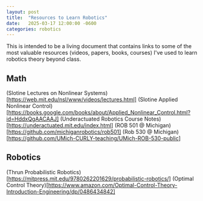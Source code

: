 ```yaml
---
layout: post
title:  "Resources to Learn Robotics"
date:   2025-03-17 12:00:00 -0600
categories: robotics 
---
```


This is intended to be a living document that contains links to some of the most valuable resources (videos, papers, books, courses) I've used to learn robotics theory beyond class.

## Math
(Slotine Lectures on Nonlinear Systems)[https://web.mit.edu/nsl/www/videos/lectures.html]
(Slotine Applied Nonlinear Control)[https://books.google.com/books/about/Applied_Nonlinear_Control.html?id=HddxQgAACAAJ]
(Underactuated Robotics Course Notes)[https://underactuated.mit.edu/index.html]
(ROB 501 @ Michigan)[https://github.com/michiganrobotics/rob501]
(Rob 530 @ Michigan)[https://github.com/UMich-CURLY-teaching/UMich-ROB-530-public]

## Robotics
(Thrun Probabilistic Robotics)[https://mitpress.mit.edu/9780262201629/probabilistic-robotics/]
(Optimal Control Theory)[https://www.amazon.com/Optimal-Control-Theory-Introduction-Engineering/dp/0486434842]
